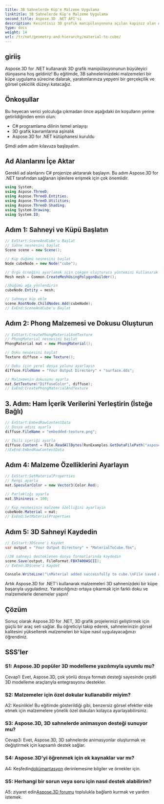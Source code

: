 ```yaml
---
title: 3B Sahnelerde Küp'e Malzeme Uygulama
linktitle: 3B Sahnelerde Küp'e Malzeme Uygulama
second_title: Aspose.3D .NET API'si
description: Kesintisiz 3D grafik manipülasyonuna açılan kapınız olan Aspose.3D for .NET'i keşfedin. Malzemeleri zahmetsizce uygulayın, gerçekçiliği artırın ve projelerinizi geliştirin.
type: docs
weight: 14
url: /tr/net/geometry-and-hierarchy/material-to-cube/
---
```

## giriiş

Aspose.3D for .NET kullanarak 3D grafik manipülasyonunun büyüleyici dünyasına hoş geldiniz! Bu eğitimde, 3B sahnelerinizdeki malzemeleri bir küpe uygulama sürecine dalarak, yaratımlarınıza yepyeni bir gerçekçilik ve görsel çekicilik düzeyi katacağız.

## Önkoşullar

Bu heyecan verici yolculuğa çıkmadan önce aşağıdaki ön koşulların yerine getirildiğinden emin olun:

- C# programlama dilinin temel anlayışı
- 3D grafik kavramlarına aşinalık
- Aspose.3D for .NET kütüphanesi kuruldu

Şimdi adım adım kılavuza başlayalım.

## Ad Alanlarını İçe Aktar

Gerekli ad alanlarını C# projenize aktararak başlayın. Bu adım Aspose.3D for .NET tarafından sağlanan işlevlere erişmek için çok önemlidir.

```csharp
using System;
using Aspose.ThreeD;
using Aspose.ThreeD.Entities;
using Aspose.ThreeD.Utilities;
using Aspose.ThreeD.Shading;
using System.Drawing;
using System.IO;
```

## Adım 1: Sahneyi ve Küpü Başlatın

```csharp
// ExStart:SceneAndCube'u Başlat
// Sahne nesnesini başlat
Scene scene = new Scene();

// Küp düğümü nesnesini başlat
Node cubeNode = new Node("cube");

// Örgü örneğini ayarlamak için çokgen oluşturucu yöntemini kullanarak ortak sınıf oluşturma örgüsünü çağırın
Mesh mesh = Common.CreateMeshUsingPolygonBuilder();

//Düğümü ağa yönlendirin
cubeNode.Entity = mesh;

// Sahneye küp ekle
scene.RootNode.ChildNodes.Add(cubeNode);
// ExEnd:SceneAndCube'u Başlat
```

## Adım 2: Phong Malzemesi ve Dokusu Oluşturun

```csharp
// ExStart:CreatePhongMaterialAndTexture
// PhongMaterial nesnesini başlat
PhongMaterial mat = new PhongMaterial();

// Doku nesnesini başlat
Texture diffuse = new Texture();

// Doku için yerel dosya yolunu ayarlayın
diffuse.FileName = "Your Output Directory" + "surface.dds";

// Malzemenin dokusunu ayarla
mat.SetTexture("DiffuseColor", diffuse);
// ExEnd:CreatePhongMaterialAndTexture
```

## 3. Adım: Ham İçerik Verilerini Yerleştirin (İsteğe Bağlı)

```csharp
// ExStart:EmbedRawContentData
// Dosya adını ayarla
diffuse.FileName = "embedded-texture.png";

// İkili içeriği ayarla
diffuse.Content = File.ReadAllBytes(RunExamples.GetDataFilePath("aspose-logo.jpg"));
//ExEnd:EmbedRawContentData
```

## Adım 4: Malzeme Özelliklerini Ayarlayın

```csharp
// ExStart:SetMaterialProperties
// Rengi ayarla
mat.SpecularColor = new Vector3(Color.Red);

// Parlaklığı ayarla
mat.Shininess = 100;

// Küp nesnesinin malzeme özelliğini ayarlayın
cubeNode.Material = mat;
// ExEnd:SetMaterialProperties
```

## Adım 5: 3D Sahneyi Kaydedin

```csharp
// ExStart:3DScene'i Kaydet
var output = "Your Output Directory" + "MaterialToCube.fbx";

//3B sahneyi desteklenen dosya formatlarında kaydedin
scene.Save(output, FileFormat.FBX7400ASCII);
// ExEnd:3DScene'i Kaydet

Console.WriteLine("\nMaterial added successfully to cube.\nFile saved at " + output);
```

Artık Aspose.3D for .NET'i kullanarak malzemeleri 3D sahnenizdeki bir küpe başarıyla uyguladınız. Yaratıcılığınızı ortaya çıkarmak için farklı doku ve malzemelerle denemeler yapın!

## Çözüm

Sonuç olarak Aspose.3D for .NET, 3D grafik projelerinizi geliştirmek için güçlü bir araç seti sağlar. Bu öğreticiyi takip ederek, sahnelerinizin görsel kalitesini yükselterek malzemeleri bir küpe nasıl uygulayacağınızı öğrendiniz.

## SSS'ler

### S1: Aspose.3D popüler 3D modelleme yazılımıyla uyumlu mu?

Cevap1: Evet, Aspose.3D, çok yönlü dosya formatı desteği sayesinde çeşitli 3D modelleme araçlarıyla entegrasyonu destekler.

### S2: Malzemeler için özel dokular kullanabilir miyim?

A2: Kesinlikle! Bu eğitimde gösterildiği gibi, benzersiz görsel efektler elde etmek için malzemelere yönelik özel dokuları kolayca ayarlayabilirsiniz.

### S3: Aspose.3D, 3D sahnelerde animasyon desteği sunuyor mu?

Cevap3: Evet, Aspose.3D, 3D sahnelerde animasyonlar oluşturmak ve değiştirmek için kapsamlı destek sağlar.

### S4: Aspose.3D'yi öğrenmek için ek kaynaklar var mı?

 A4: Keşfedin[dokümantasyon](https://reference.aspose.com/3d/net/) derinlemesine bilgiler ve örnekler için.

### S5: Herhangi bir sorun veya soru için nasıl destek alabilirim?

A5: ziyaret edin[Aspose.3D forumu](https://forum.aspose.com/c/3d/18) toplulukla bağlantı kurmak ve yardım istemek.